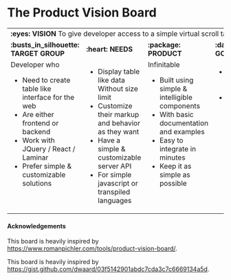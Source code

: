 # The Product Vision Board

<table style="width:100%">
  <tr>
    <td colspan="4">
        <strong>:eyes: VISION</strong> To give developer access to a simple virtual scroll table
    </td>
  </tr>
  <tr>
    <td>
        <strong>:busts_in_silhouette: TARGET GROUP</strong>
    </td>
    <td>
        <strong>:heart: NEEDS</strong>
    </td>
    <td>
        <strong>:package: PRODUCT</strong>
    </td>
    <td>
        <strong>:dart: BUSINESS GOALS</strong>
    </td>
  </tr>
  <tr>
    <td style="vertical-align: top;">
        Developer who
        <ul>
            <li>Need to create table like interface for the web</li>
            <li>Are either frontend or backend</li>
            <li>Work with JQuery / React / Laminar</li>
            <li>Prefer simple & customizable solutions</li>
        </ul>
    </td>
    <td style="vertical-align: top;">
        <ul>
            <li>Display table like data Without size limit</li>
            <li>Customize their markup and behavior as they want</li>            
            <li>Have a simple & customizable server API</li>
            <li>For simple javascript or transpiled languages</li>
        </ul>
    </td>
    <td style="vertical-align: top;">
       Infinitable
        <ul>
            <li>Built using simple & intelligible components</li>
            <li>With basic documentation and examples</li>
            <li>Easy to integrate in minutes</li>
          <li>Keep it as simple as possible</li>
        </ul>
    </td>
    <td style="vertical-align: top;">
        <ul>
            <li>Reusable in my own projects</li>
            <li>Example of good software development practices</li>
        </ul>
    </td>
  </tr>
</table>

#### Acknowledgements

This board is heavily inspired by https://www.romanpichler.com/tools/product-vision-board/.

This board is heavily inspired by https://gist.github.com/dwaard/03f5142901abdc7cda3c7c6669134a5d.
